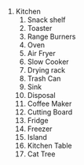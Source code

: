 1. Kitchen
	1. Snack shelf
	2. Toaster
	3. Range Burners
	4. Oven
	5. Air Fryer
	6. Slow Cooker
	7. Drying rack
	8. Trash Can
	9. Sink
	10. Disposal
	11. Coffee Maker
	12. Cutting Board
	13. Fridge
	14. Freezer
	15. Island
	16. Kitchen Table
	17. Cat Tree
